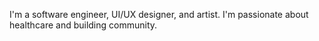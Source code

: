 I'm a software engineer, UI/UX designer, and artist. I'm passionate about healthcare and building community.
